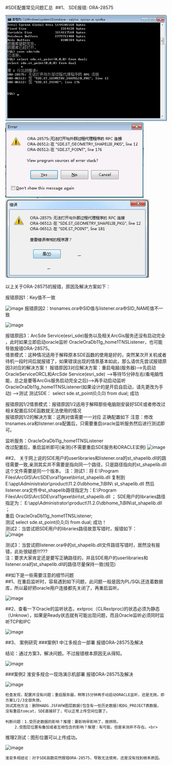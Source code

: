 #SDE配置常见问题汇总 
##1、	SDE报错:  ORA-28575

 ![](./image/1.jpg)<br>
 ![](./image/2.jpg)<br>
 ![](./image/3.jpg)<br>
 
以上关于ORA-28575的报错，原因及解决方案如下：

报错原因1：Key值不一致

 ![image](https://github.com/DistX/Learning/blob/master/oracle/doc/image/4.jpg)
报错原因2：tnsnames.ora中SID值与listener.ora中SID_NAME值不一致

 ![image](https://github.com/DistX/Learning/blob/master/oracle/doc/image/5.jpg)
 
报错原因3：ArcSde Service(esri_sde)服务以及相关ArcGis服务还没有启动完全 ，此时如果立即启动oracle监听
OracleOraDb11g_home1TNSListener，也可能导致报错ORA-28575。<br>
情景模式：这种情况适用于解释原本SDE函数的使用是好的，突然某次开关机或者待机一段时间后就报错了，如果错误出现的情景基本如此，那么请优先尝试报错原因3对应的解决方案！
报错原因3对应解决方案：重启电脑(服务器)-->先启动OracleServiceORCL和ArcSde Service(esri_sde) -->等待15分钟左右(看电脑性能，总之是要等ArcGis服务启动完全之后)-->再手动启动监听OracleOraDb11g_home1TNSListener(如果设计的是开启自启动，请先更改为手动) -->测试
测试SDE： select sde.st_point(0,0,0) from dual;  成功


报错原因1/2情景模式：报错原因1/2适用于解释那些电脑刚安装好SDE或者修改过相关配置后SDE函数就无法使用的情况<br>
报错原因1/2的解决方案：这两对值需要一一对应  正确配置如下
注意：修改tnsnames.ora和listener.ora配置后，只需要重启oracle监听服务然后进行测试即可。

监听服务：OracleOraDb11g_home1TNSListener     
改过配置后，重启监听即可(亲测)(不需要重启SDE服务和ORACLE实例)
 ![image](https://github.com/DistX/Learning/blob/master/oracle/doc/image/6.jpg)
 
##2、	关于网上说的SDE用户的userlibraries和listener.ora的st_shapelib.dll的路径需要一致,亲测其实并不需要是指向同一个路径，只是路径指向的st_shapelib.dll这个文件需要是同一个版本。
注：测试1：将 E:\Program Files\ArcGIS\ArcSDE\ora11gexe\bin\st_shapelib.dll 复制到  
E:\app\Administrator\product\11.2.0\dbhome_1\BIN\ st_shapelib.dll  然后listener.ora文件中st_shapelib路径指定为：E:\Program Files\ArcGIS\ArcSDE\ora11gexe\bin\st_shapelib.dll  ； SDE用户的libraries路径指定为：
E:\app\Administrator\product\11.2.0\dbhome_1\BIN\st_shapelib.dll  ； <br>
		重启  OracleOraDb11g_home1TNSListener; <br>
		测试  select sde.st_point(0,0,0) from dual;  成功！<br>
       测试2：当尝试把SDE用户的libraries路径故意写错时，报错如下：<br>
 ![image](https://github.com/DistX/Learning/blob/master/oracle/doc/image/7.jpg)
 
测试3：当尝试把listener.ora中的st_shapelib.dll文件路径写错时，居然没有报错，此处很疑惑!!!???  <br>
注：要求大家肯定还是要写正确路径的，并且SDE用户的userlibraries和listener.ora的st_shapelib.dll的路径尽量保持一致(规范)

##如下是一些需要注意的细节问题<br>
##1、在重启监听时，容易遇到如下问题，此问题一般是因为PL/SQL还连着数据库，所以最好把oracle用户连接都先关闭了，再重启监听。<br>

 ![image](https://github.com/DistX/Learning/blob/master/oracle/doc/image/8.jpg)
 
##2、查看一下Oracle的监听状态，extproc（CLRextproc)的状态必须为静态（Unknow），如果是Ready状态就有可能出现问题，而且Oracle监听必须同时监听TCP和IPC

 ![image](https://github.com/DistX/Learning/blob/master/oracle/doc/image/9.jpg)
 
##3、	案例研究
###案例1  中江多规合一部署  报错ORA-28575及解决<br>
 
结论：通过方案3，解决问题。不过报错根本原因无从得知。<br>

 ![image](https://github.com/DistX/Learning/blob/master/oracle/doc/image/10.jpg)
 
###案例2  淮安多规合一现场演示机部署  报错ORA-28575及解决<br>

 ![image](https://github.com/DistX/Learning/blob/master/oracle/doc/image/11.jpg)
 
	检查发现，配置并没有问题；重启服务器，稍等15分钟再手动启动ORACLE监听，还是无效。即方案1/2/3全部失效。
	测试其他方法：删除HADG.JSFAFW图层数据(包含有一些历史数据)和DG_PROJECT表数据，
	没有重启tomcat，SDE直接好了，可以正常上传空间位置了。
	
	判断问题：1.受历史数据的影响？推理：要影响早影响了，故排除。
		2.受图层位置有叠加或者互相包含的影响？推理：有可能，但是亲测并不存在。<br>

推理2测试：图形位置可以上传成功。

 ![image](https://github.com/DistX/Learning/blob/master/oracle/doc/image/12.jpg)
 
	淮安多规结论：对于SDE函数突然报错ORA-28575，导致无法使用，还是没有找到根本原因。

